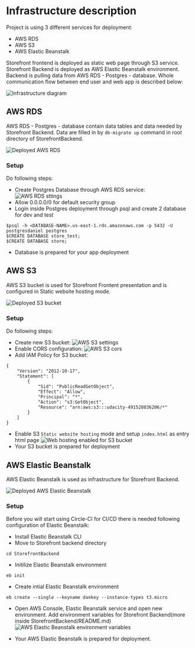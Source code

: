 # Infrastructure description

Project is using 3 different services for deployment:
- AWS RDS
- AWS S3
- AWS Elastic Beanstalk

Storefront frontend is deployed as static web page through S3 service. Storefront Backend is deployed as AWS Elastic Beanstalk environment. Backend is pulling data from AWS RDS - Postgres - database. Whole communication flow between end user and web app is described below:

![Infrastructure diagram](./images/infrastructure.png)

## AWS RDS

AWS RDS - Postgres - database contain data tables and data needed by Storefront Backend. Data are filled in by `db-migrate up` command in root directory of StorefrontBackend.

![Deployed AWS RDS](./images/database.png)

### Setup

Do following steps:

- Create Postgres Database through AWS RDS service:
  ![AWS RDS sttings](./images/rds-setting.png)
- Allow 0.0.0.0/0 for default security group
- Login inside Postgres deployment through psql and create 2 database for dev and test
```
$psql -h <DATABASE-NAME>.us-east-1.rds.amazonaws.com -p 5432 -U postgresdaniel postgres
$CREATE DATABASE store_test;
$CREATE DATABASE store;
```
- Database is prepared for your app deployment


## AWS S3

AWS S3 bucket is used for Storefront Frontent presentation and is configured in Static website hosting mode.

![Deployed S3 bucket](./images/s3.png)

### Setup

Do following steps:

- Create new S3 bucket:
 ![AWS S3 settings](./images/s3-setting.png)
- Enable CORS configuration:
![AWS S3 cors](./images/s3-cors.png)
- Add IAM Policy for S3 bucket:
```
{
    "Version": "2012-10-17",
    "Statement": [
        {
            "Sid": "PublicReadGetObject",
            "Effect": "Allow",
            "Principal": "*",
            "Action": "s3:GetObject",
            "Resource": "arn:aws:s3:::udacity-491528036206/*"
        }
    ]
}
```
- Enable S3 `Static website hosting` mode and setup `index.html` as entry html page
![Web hosting enabled for S3 bucket](./images/s3-hosting.png)
- Your S3 bucket is prepared for deployment

## AWS Elastic Beanstalk

AWS Elastic Beanstalk is used as infrastructure for Storefront Backend.

![Deployed AWS Elastic Beanstalk](./images/beanstalk.png)

### Setup

Before you will start using Circle-CI for CI/CD there is needed following configuration of Elastic Beanstalk:

- Install Elastic Beanstalk CLI
- Move to Storefront backend directory
```
cd StorefrontBackend
```
- Initilize Elastic Beanstalk environment
```
eb init
```
- Create intial Elastic Beanstalk environment
```
eb create --single --keyname dankey --instance-types t3.micro
```
- Open AWS Console, Elastic Beanstalk service and open new environment. Add  environment variables for Storefront Backend(more inside StorefrontBackend/README.md)
![AWS Elastic Beanstalk environment variables](./images/beanstalk-variables.png)

- Your AWS Elastic Beanstalk is prepared for deployment.

